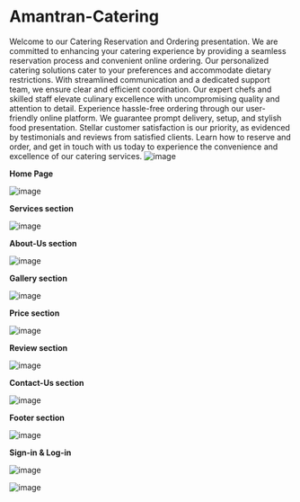 # Amantran-Catering
Welcome to our Catering Reservation and Ordering presentation. We are committed to enhancing your catering experience by providing a seamless reservation process and convenient online ordering. Our personalized catering solutions cater to your preferences and accommodate dietary restrictions. With streamlined communication and a dedicated support team, we ensure clear and efficient coordination. Our expert chefs and skilled staff elevate culinary excellence with uncompromising quality and attention to detail. Experience hassle-free ordering through our user-friendly online platform. We guarantee prompt delivery, setup, and stylish food presentation. Stellar customer satisfaction is our priority, as evidenced by testimonials and reviews from satisfied clients. Learn how to reserve and order, and get in touch with us today to experience the convenience and excellence of our catering services.
![image](https://github.com/AtharvaKhopade/Amantran-Catering/assets/90155235/57425b06-f0e6-414d-8678-d603f917401f)

**Home Page**

![image](https://github.com/AtharvaKhopade/Amantran-Catering/assets/90155235/ffe5a4f0-3127-4cd2-828b-6bb9e97ba032)

**Services section**

![image](https://github.com/AtharvaKhopade/Amantran-Catering/assets/90155235/40485a5e-4c26-495c-8a24-b439b5c9fedd)

**About-Us section**

![image](https://github.com/AtharvaKhopade/Amantran-Catering/assets/90155235/0ab91c26-7b66-4461-8c31-bc94ac77f85b)

**Gallery section**

![image](https://github.com/AtharvaKhopade/Amantran-Catering/assets/90155235/f71b079a-b693-454a-b466-ff3092a1b98f)

**Price section**

![image](https://github.com/AtharvaKhopade/Amantran-Catering/assets/90155235/67e5b2ec-599d-4598-9c7f-5b6477543048)

**Review section**

![image](https://github.com/AtharvaKhopade/Amantran-Catering/assets/90155235/fab26549-f41b-4aaf-8c31-2c22f3710848)

**Contact-Us section**

![image](https://github.com/AtharvaKhopade/Amantran-Catering/assets/90155235/d53b2a37-14a1-4053-a2ec-7eb33a4cb8b0)

**Footer section**

![image](https://github.com/AtharvaKhopade/Amantran-Catering/assets/90155235/d3ba58f2-2632-4365-9767-65d832c42d5b)

**Sign-in & Log-in**


![image](https://github.com/AtharvaKhopade/Amantran-Catering/assets/90155235/507a35c8-ee9c-4b50-add8-f1f47e7b4529)

![image](https://github.com/AtharvaKhopade/Amantran-Catering/assets/90155235/3d3d540b-3dd5-47cf-b74e-48954e4f45f2)

